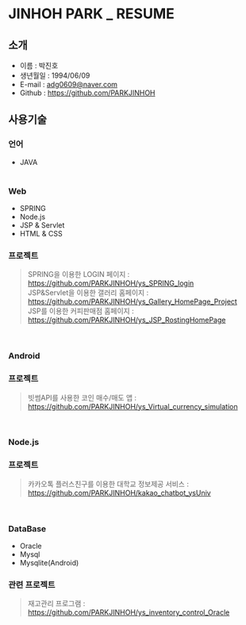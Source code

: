 # JINHOH PARK _ RESUME

## 소개

- 이름 : 박진호
- 생년월일 : 1994/06/09
- E-mail : adg0609@naver.com
- Github : https://github.com/PARKJINHOH

## 사용기술
### 언어
- JAVA
<br><br>

### Web
- SPRING
- Node.js
- JSP & Servlet
- HTML & CSS
### 프로젝트
> SPRING을 이용한 LOGIN 페이지 : https://github.com/PARKJINHOH/ys_SPRING_login <br>
> JSP&Servlet을 이용한 갤러리 홈페이지 : https://github.com/PARKJINHOH/ys_Gallery_HomePage_Project <br>
> JSP를 이용한 커피판매점 홈페이지 : https://github.com/PARKJINHOH/ys_JSP_RostingHomePage
<br>

### Android
### 프로젝트
> 빗썸API를 사용한 코인 매수/매도 앱 : https://github.com/PARKJINHOH/ys_Virtual_currency_simulation
<br>

### Node.js
### 프로젝트 
> 카카오톡 플러스친구를 이용한 대학교 정보제공 서비스 : https://github.com/PARKJINHOH/kakao_chatbot_ysUniv
<br>

### DataBase
- Oracle
- Mysql
- Mysqlite(Android)
### 관련 프로젝트
> 재고관리 프로그램 : https://github.com/PARKJINHOH/ys_inventory_control_Oracle
